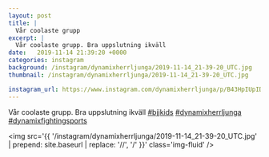 ```yaml
---
layout: post
title: |
  Vår coolaste grupp
excerpt: |
  Vår coolaste grupp. Bra uppslutning ikväll   
date:   2019-11-14 21:39:20 +0000
categories: instagram
background: /instagram/dynamixherrljunga/2019-11-14_21-39-20_UTC.jpg
thumbnail: /instagram/dynamixherrljunga/2019-11-14_21-39-20_UTC.jpg

instagram_url: https://www.instagram.com/dynamixherrljunga/p/B43HpIUpIDB
---
```

Vår coolaste grupp. Bra uppslutning ikväll [#bjjkids](https://www.instagram.com/explore/tags/bjjkids/) [#dynamixherrljunga](https://www.instagram.com/explore/tags/dynamixherrljunga/) [#dynamixfightingsports](https://www.instagram.com/explore/tags/dynamixfightingsports/)



<img src='{{ '/instagram/dynamixherrljunga/2019-11-14_21-39-20_UTC.jpg' | prepend: site.baseurl | replace: '//', '/' }}' class='img-fluid' />
